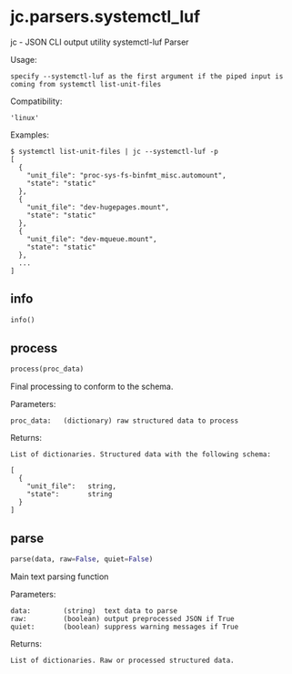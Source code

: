 
# jc.parsers.systemctl_luf
jc - JSON CLI output utility systemctl-luf Parser

Usage:

    specify --systemctl-luf as the first argument if the piped input is coming from systemctl list-unit-files

Compatibility:

    'linux'

Examples:

    $ systemctl list-unit-files | jc --systemctl-luf -p
    [
      {
        "unit_file": "proc-sys-fs-binfmt_misc.automount",
        "state": "static"
      },
      {
        "unit_file": "dev-hugepages.mount",
        "state": "static"
      },
      {
        "unit_file": "dev-mqueue.mount",
        "state": "static"
      },
      ...
    ]


## info
```python
info()
```


## process
```python
process(proc_data)
```

Final processing to conform to the schema.

Parameters:

    proc_data:   (dictionary) raw structured data to process

Returns:

    List of dictionaries. Structured data with the following schema:

    [
      {
        "unit_file":   string,
        "state":       string
      }
    ]


## parse
```python
parse(data, raw=False, quiet=False)
```

Main text parsing function

Parameters:

    data:        (string)  text data to parse
    raw:         (boolean) output preprocessed JSON if True
    quiet:       (boolean) suppress warning messages if True

Returns:

    List of dictionaries. Raw or processed structured data.

